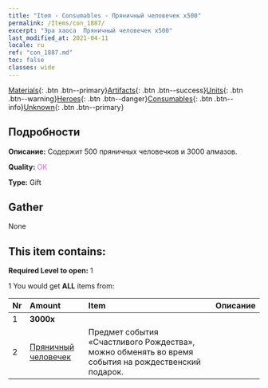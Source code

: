 ```yaml
---
title: "Item - Consumables - Пряничный человечек х500"
permalink: /Items/con_1887/
excerpt: "Эра хаоса  Пряничный человечек х500"
last_modified_at: 2021-04-11
locale: ru
ref: "con_1887.md"
toc: false
classes: wide
---
```

 [Materials](/ru/Items/){: .btn .btn--primary}[Artifacts](/ru/Items/Artifacts/){: .btn .btn--success}[Units](/ru/Items/Units/){: .btn .btn--warning}[Heroes](/ru/Items/Heroes/){: .btn .btn--danger}[Consumables](/ru/Items/Consumables/){: .btn .btn--info}[Unknown](/ru/Items/Unknown/){: .btn .btn--primary}

## Подробности
 **Описание:** Содержит 500 пряничных человечков и 3000 алмазов.

 **Quality:** <span style="color: #DA70D6">OK</span>

 **Type:** Gift

## Gather

  None

## This item contains:

 **Required Level to open:** 1

 1 You would get **ALL** items  from:

  | Nr | Amount |     Item    | Описание |
  |:---|:-------|:------------|:-----------:|
  | 1 |  **3000x** | <i class="fas fa-gem"/> |  | 
  | 2 | [Пряничный человечек](/ru/Items/con_1092/) | Предмет события «Счастливого Рождества», можно обменять во время события на рождественский подарок. | 
